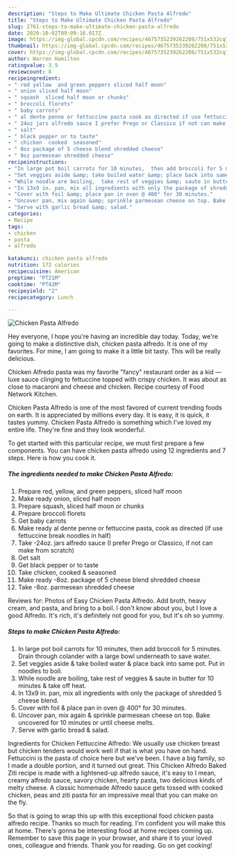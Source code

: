 ```yaml
---
description: "Steps to Make Ultimate Chicken Pasta Alfredo"
title: "Steps to Make Ultimate Chicken Pasta Alfredo"
slug: 2761-steps-to-make-ultimate-chicken-pasta-alfredo
date: 2020-10-02T09:09:16.017Z
image: https://img-global.cpcdn.com/recipes/4675735239262208/751x532cq70/chicken-pasta-alfredo-recipe-main-photo.jpg
thumbnail: https://img-global.cpcdn.com/recipes/4675735239262208/751x532cq70/chicken-pasta-alfredo-recipe-main-photo.jpg
cover: https://img-global.cpcdn.com/recipes/4675735239262208/751x532cq70/chicken-pasta-alfredo-recipe-main-photo.jpg
author: Warren Hamilton
ratingvalue: 3.9
reviewcount: 8
recipeingredient:
- " red yellow  and green peppers sliced half moon"
- " onion sliced half moon"
- " squash  sliced half moon or chunks"
- " broccoli florets"
- " baby carrots"
- " al dente penne or fettuccine pasta cook as directed if use fettuccine break noodles in half"
- " 24oz jars alfredo sauce I prefer Prego or Classico if not can make from scratch"
- " salt"
- " black pepper or to taste"
- " chicken  cooked  seasoned"
- " 8oz package of 5 cheese blend shredded cheese"
- " 8oz parmesean shredded cheese"
recipeinstructions:
- "In large pot boil carrots for 10 minutes,  then add broccoli for 5 minutes. Drain through colander with a large bowl underneath to save water."
- "Set veggies aside &amp; take boiled water &amp; place back into same pot. Put in noodles to boil."
- "While noodle are boiling,  take rest of veggies &amp; saute in butter for 10 minutes &amp; take off heat."
- "In 13x9 in. pan, mix all ingredients with only the package of shredded 5 cheese blend."
- "Cover with foil &amp; place pan in oven @ 400° for 30 minutes."
- "Uncover pan, mix again &amp; sprinkle parmesean cheese on top. Bake uncovered for 10 minutes or until cheese melts."
- "Serve with garlic bread &amp; salad."
categories:
- Recipe
tags:
- chicken
- pasta
- alfredo

katakunci: chicken pasta alfredo 
nutrition: 172 calories
recipecuisine: American
preptime: "PT21M"
cooktime: "PT42M"
recipeyield: "2"
recipecategory: Lunch

---
```



![Chicken Pasta Alfredo](https://img-global.cpcdn.com/recipes/4675735239262208/751x532cq70/chicken-pasta-alfredo-recipe-main-photo.jpg)

Hey everyone, I hope you're having an incredible day today. Today, we're going to make a distinctive dish, chicken pasta alfredo. It is one of my favorites. For mine, I am going to make it a little bit tasty. This will be really delicious.

Chicken Alfredo pasta was my favorite &#34;fancy&#34; restaurant order as a kid — luxe sauce clinging to fettuccine topped with crispy chicken. It was about as close to macaroni and cheese and chicken. Recipe courtesy of Food Network Kitchen.

Chicken Pasta Alfredo is one of the most favored of current trending foods on earth. It is appreciated by millions every day. It is easy, it is quick, it tastes yummy. Chicken Pasta Alfredo is something which I've loved my entire life. They're fine and they look wonderful.


To get started with this particular recipe, we must first prepare a few components. You can have chicken pasta alfredo using 12 ingredients and 7 steps. Here is how you cook it.

<!--inarticleads1-->

##### The ingredients needed to make Chicken Pasta Alfredo:

1. Prepare  red, yellow,  and green peppers, sliced half moon
1. Make ready  onion, sliced half moon
1. Prepare  squash,  sliced half moon or chunks
1. Prepare  broccoli florets
1. Get  baby carrots
1. Make ready  al dente penne or fettuccine pasta, cook as directed (if use fettuccine break noodles in half)
1. Take  -24oz. jars alfredo sauce (I prefer Prego or Classico, if not can make from scratch)
1. Get  salt
1. Get  black pepper or to taste
1. Take  chicken,  cooked &amp; seasoned
1. Make ready  -8oz. package of 5 cheese blend shredded cheese
1. Take  -8oz. parmesean shredded cheese


Reviews for: Photos of Easy Chicken Pasta Alfredo. Add broth, heavy cream, and pasta, and bring to a boil. I don&#39;t know about you, but I love a good Alfredo. It&#39;s rich, it&#39;s definitely not good for you, but it&#39;s oh so yummy. 

<!--inarticleads2-->

##### Steps to make Chicken Pasta Alfredo:

1. In large pot boil carrots for 10 minutes,  then add broccoli for 5 minutes. Drain through colander with a large bowl underneath to save water.
1. Set veggies aside &amp; take boiled water &amp; place back into same pot. Put in noodles to boil.
1. While noodle are boiling,  take rest of veggies &amp; saute in butter for 10 minutes &amp; take off heat.
1. In 13x9 in. pan, mix all ingredients with only the package of shredded 5 cheese blend.
1. Cover with foil &amp; place pan in oven @ 400° for 30 minutes.
1. Uncover pan, mix again &amp; sprinkle parmesean cheese on top. Bake uncovered for 10 minutes or until cheese melts.
1. Serve with garlic bread &amp; salad.


Ingredients for Chicken Fettuccine Alfredo: We usually use chicken breast but chicken tenders would work well if that is what you have on hand. Fettuccini is the pasta of choice here but we&#39;ve been. I have a big family, so I made a double portion, and it turned out great. This Chicken Alfredo Baked Ziti recipe is made with a lightened-up alfredo sauce, it&#39;s easy to I mean, creamy alfredo sauce, savory chicken, hearty pasta, two delicious kinds of melty cheese. A classic homemade Alfredo sauce gets tossed with cooked chicken, peas and ziti pasta for an impressive meal that you can make on the fly. 

So that is going to wrap this up with this exceptional food chicken pasta alfredo recipe. Thanks so much for reading. I'm confident you will make this at home. There's gonna be interesting food at home recipes coming up. Remember to save this page in your browser, and share it to your loved ones, colleague and friends. Thank you for reading. Go on get cooking!
